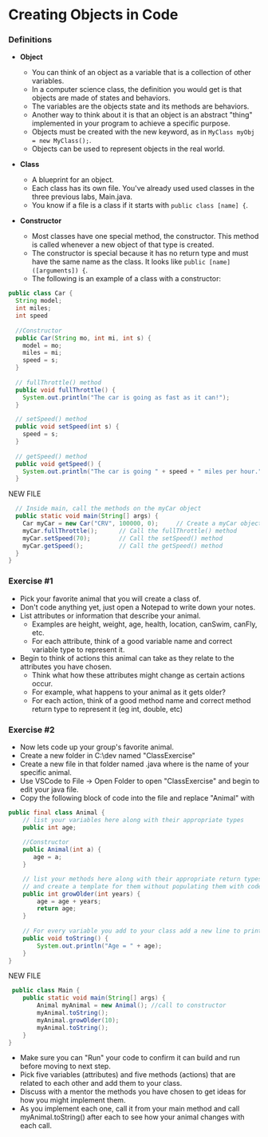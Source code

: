 # Creating Objects in Code

### Definitions

* **Object**
  * You can think of an object as a variable that is a collection of other variables.
  * In a computer science class, the definition you would get is that objects are made of states and behaviors.
  * The variables are the objects state and its methods are behaviors.
  * Another way to think about it is that an object is an abstract "thing" implemented in your program to achieve a specific purpose.
  * Objects must be created with the new keyword, as in ```MyClass myObj = new MyClass();```.
  * Objects can be used to represent objects in the real world.

* **Class**
  * A blueprint for an object.
  * Each class has its own file. You've already used used classes in the three previous labs, Main.java.
  * You know if a file is a class if it starts with ```public class [name] {```.

* **Constructor**
  * Most classes have one special method, the constructor. This method is called whenever a new object of that type is created.
  * The constructor is special because it has no return type and must have the same name as the class. It looks like ```public [name]([arguments]) {```.
  * The following is an example of a class with a constructor:

```java
public class Car {
  String model;
  int miles;
  int speed
  
  //Constructor
  public Car(String mo, int mi, int s) {
    model = mo;
    miles = mi;
    speed = s;
  }
 
  // fullThrottle() method
  public void fullThrottle() {
    System.out.println("The car is going as fast as it can!");
  }

  // setSpeed() method 
  public void setSpeed(int s) {
    speed = s;
  }
  
  // getSpeed() method
  public void getSpeed() {
    System.out.println("The car is going " + speed + " miles per hour.");
  }
```
NEW FILE
```java
  // Inside main, call the methods on the myCar object
  public static void main(String[] args) {
    Car myCar = new Car("CRV", 100000, 0);     // Create a myCar object and call the constructor
    myCar.fullThrottle();      // Call the fullThrottle() method
    myCar.setSpeed(70);        // Call the setSpeed() method
    myCar.getSpeed();          // Call the getSpeed() method
  }
}
```
  
### Exercise #1

* Pick your favorite animal that you will create a class of.
* Don't code anything yet, just open a Notepad to write down your notes.
* List attributes or information that describe your animal. 
   * Examples are height, weight, age, health, location, canSwim, canFly, etc.
   * For each attribute, think of a good variable name and correct variable type to represent it.
* Begin to think of actions this animal can take as they relate to the attributes you have chosen. 
   * Think what how these attributes might change as certain actions occur.
   * For example, what happens to your animal as it gets older?
   * For each action, think of a good method name and correct method return type to represent it (eg int, double, etc)
   
### Exercise #2

* Now lets code up your group's favorite animal.
* Create a new folder in C:\dev named "ClassExercise"
* Create a new file in that folder named <your-animal-here>.java where <your-animal-here> is the name of your specific animal.
* Use VSCode to File -> Open Folder to open "ClassExercise" and begin to edit your java file.
* Copy the following block of code into the file and replace "Animal" with <your-animal-here>
```java
public final class Animal {
    // list your variables here along with their appropriate types
    public int age;
 
    //Constructor
    public Animal(int a) {
       age = a;
    }

    // list your methods here along with their appropriate return types
    // and create a template for them without populating them with code yet
    public int growOlder(int years) {
        age = age + years;
        return age;
    }
    
    // For every variable you add to your class add a new line to print
    public void toString() {
        System.out.println("Age = " + age);
    }
}
```
NEW FILE
```java
 public class Main {
    public static void main(String[] args) {
        Animal myAnimal = new Animal(); //call to constructor
        myAnimal.toString();
        myAnimal.growOlder(10);
        myAnimal.toString();
    }
}
```
* Make sure you can "Run" your code to confirm it can build and run before moving to next step.
* Pick five variables (attributes) and five methods (actions) that are related to each other and add them to your class.
* Discuss with a mentor the methods you have chosen to get ideas for how you might implement them.
* As you implement each one, call it from your main method and call myAnimal.toString() after each to see how your animal changes with each call.
